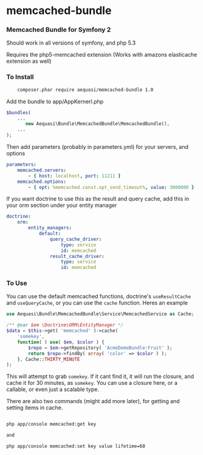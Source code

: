 memcached-bundle
================

### Memcached Bundle for Symfony 2

Should work in all versions of symfony, and php 5.3

Requires the php5-memcached extension (Works with amazons elasticache extension as well)

### To Install

```sh
	composer.phar require aequasi/memcached-bundle 1.0
```

Add the bundle to app/AppKernerl.php

```php
$bundles(
    ...
       new Aequasi\Bundle\MemcachedBundle\MemcachedBundle(),
    ...
);
```

Then add parameters (probably in parameters.yml) for your servers, and options

```yml
parameters:
    memcached.servers:
        - { host: localhost, port: 11211 }
    memcached.options:
        - { opt: %memcached.const.opt_send_timeout%, value: 3000000 }
```

If you want doctrine to use this as the result and query cache, add this in your orm section
under your entity manager

```yml
doctrine:
    orm:
        entity_managers:
            default:
                query_cache_driver:
                    type: service
                    id: memcached
                result_cache_driver:
                    type: service
                    id: memcached
```

### To Use

You can use the default memcached functions, doctrine's `useResultCache` and `useQueryCache`, or you can use the `cache` function. Heres an example

```php
use Aequasi\Bundle\MemcachedBundle\Service\MemcachedService as Cache;

/** @var $em \Doctrine\ORM\EntityManager */
$data = $this->get( 'memcached' )->cache(
	'somekey',
	function( ) use( $em, $color ) {
		$repo = $em->getRepository( 'AcmeDemoBundle:Fruit' );
		return $repo->findBy( array( 'color' => $color ) );
	}, Cache::THIRTY_MINUTE
);
```

This will attempt to grab `somekey`. If it cant find it, it will run the closure, and cache it for 30 minutes, as `somekey`. You can use a closure here, or a callable, or even just a scalable type.

There are also two commands (might add more later), for getting and setting items in cache.
```sh

php app/console memcached:get key

and

php app/console memcached:set key value lifetime=60

```



